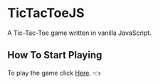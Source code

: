 # TicTacToeJS
A Tic-Tac-Toe game written in vanilla JavaScript.
## How To Start Playing
To play the game click [Here](https://nitzanpap.github.io/TicTacToeJS/). :point_left:
